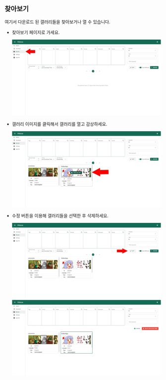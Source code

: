 ## 찾아보기

여기서 다운로드 된 갤러리들을 찾아보거나 열 수 있습니다.

- 찾아보기 페이지로 가세요.

    <img src="../images/browse-1.jpeg">

- 갤러리 이미지를 클릭해서 갤러리를 열고 감상하세요.

    <img src="../images/browse-2.jpeg">

- 수정 버튼을 이용해 갤러리들을 선택한 후 삭제하세요.

    <img src="../images/browse-3-1.jpeg">
    <img src="../images/browse-3-2.jpeg">